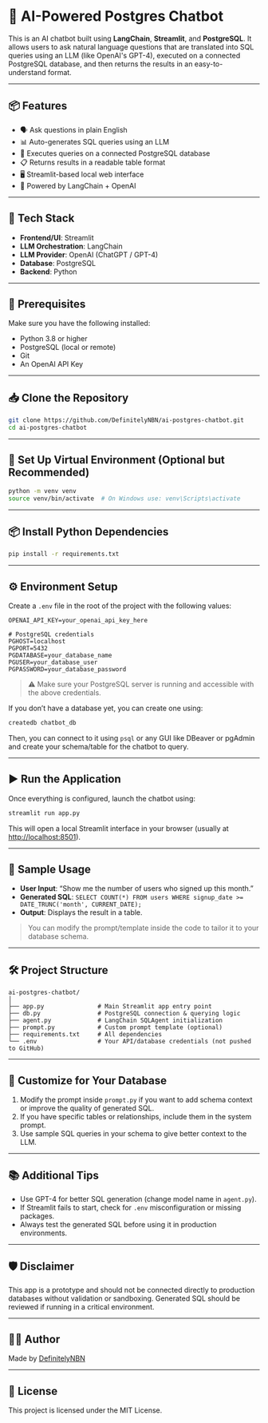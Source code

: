 
# 🧠 AI-Powered Postgres Chatbot

This is an AI chatbot built using **LangChain**, **Streamlit**, and **PostgreSQL**. It allows users to ask natural language questions that are translated into SQL queries using an LLM (like OpenAI's GPT-4), executed on a connected PostgreSQL database, and then returns the results in an easy-to-understand format.

---

## 📦 Features

- 🗣️ Ask questions in plain English
- 📊 Auto-generates SQL queries using an LLM
- 🧮 Executes queries on a connected PostgreSQL database
- 📋 Returns results in a readable table format
- 🖥️ Streamlit-based local web interface
- 🧠 Powered by LangChain + OpenAI

---

## 🚀 Tech Stack

- **Frontend/UI**: Streamlit
- **LLM Orchestration**: LangChain
- **LLM Provider**: OpenAI (ChatGPT / GPT-4)
- **Database**: PostgreSQL
- **Backend**: Python

---

## 🔧 Prerequisites

Make sure you have the following installed:

- Python 3.8 or higher
- PostgreSQL (local or remote)
- Git
- An OpenAI API Key

---

## 📥 Clone the Repository

```bash
git clone https://github.com/DefinitelyNBN/ai-postgres-chatbot.git
cd ai-postgres-chatbot
````

---

## 🐍 Set Up Virtual Environment (Optional but Recommended)

```bash
python -m venv venv
source venv/bin/activate  # On Windows use: venv\Scripts\activate
```

---

## 📦 Install Python Dependencies

```bash
pip install -r requirements.txt
```

---

## ⚙️ Environment Setup

Create a `.env` file in the root of the project with the following values:

```env
OPENAI_API_KEY=your_openai_api_key_here

# PostgreSQL credentials
PGHOST=localhost
PGPORT=5432
PGDATABASE=your_database_name
PGUSER=your_database_user
PGPASSWORD=your_database_password
```

> ⚠️ Make sure your PostgreSQL server is running and accessible with the above credentials.

If you don’t have a database yet, you can create one using:

```bash
createdb chatbot_db
```

Then, you can connect to it using `psql` or any GUI like DBeaver or pgAdmin and create your schema/table for the chatbot to query.

---

## ▶️ Run the Application

Once everything is configured, launch the chatbot using:

```bash
streamlit run app.py
```

This will open a local Streamlit interface in your browser (usually at [http://localhost:8501](http://localhost:8501)).

---

## 🧪 Sample Usage

* **User Input**: “Show me the number of users who signed up this month.”
* **Generated SQL**: `SELECT COUNT(*) FROM users WHERE signup_date >= DATE_TRUNC('month', CURRENT_DATE);`
* **Output**: Displays the result in a table.

> You can modify the prompt/template inside the code to tailor it to your database schema.

---

## 🛠️ Project Structure

```
ai-postgres-chatbot/
│
├── app.py               # Main Streamlit app entry point
├── db.py                # PostgreSQL connection & querying logic
├── agent.py             # LangChain SQLAgent initialization
├── prompt.py            # Custom prompt template (optional)
├── requirements.txt     # All dependencies
└── .env                 # Your API/database credentials (not pushed to GitHub)
```

---

## 🧩 Customize for Your Database

1. Modify the prompt inside `prompt.py` if you want to add schema context or improve the quality of generated SQL.
2. If you have specific tables or relationships, include them in the system prompt.
3. Use sample SQL queries in your schema to give better context to the LLM.

---

## 📚 Additional Tips

* Use GPT-4 for better SQL generation (change model name in `agent.py`).
* If Streamlit fails to start, check for `.env` misconfiguration or missing packages.
* Always test the generated SQL before using it in production environments.

---

## 🛡️ Disclaimer

This app is a prototype and should not be connected directly to production databases without validation or sandboxing. Generated SQL should be reviewed if running in a critical environment.

---

## 🙋‍♂️ Author

Made by [DefinitelyNBN](https://github.com/DefinitelyNBN)

---

## 🪪 License

This project is licensed under the MIT License.

